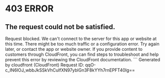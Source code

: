 # 403 ERROR

## The request could not be satisfied.

Request blocked. We can't connect to the server for this app or website at this time. There might be too much traffic or a configuration error. Try again later, or contact the app or website owner. If you provide content to customers through CloudFront, you can find steps to troubleshoot and help prevent this error by reviewing the CloudFront documentation. ```
Generated by cloudfront (CloudFront)
Request ID: qqO-c_IN6IOJ_wbbJkSSkVhCulfXN97yblGn3F8kYYh7rnEPFT40Ig==

```

